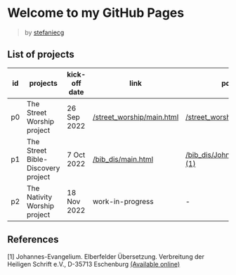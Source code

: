 # Welcome to my GitHub Pages

> by [stefaniecg](mailto:stefaniecg@icloud.com)

## List of projects

| id  | projects                           | kick-off date | link                                                   | pdf                                                                     |
| --- | ---------------------------------- | ------------- | ------------------------------------------------------ | ----------------------------------------------------------------------- |
| p0  | The Street Worship project         | 26 Sep 2022   | [/street_worship/main.html](/street_worship/main.html) | [/street_worship/main.pdf](/street_worship/main.pdf)                    |
| p1  | The Street Bible-Discovery project | 7 Oct 2022    | [/bib_dis/main.html](/bib_dis/main.html)               | [/bib_dis/John_Gospel.pdf](/bib_dis/John_Gospel.pdf) [(1)](#references) |
| p2  | The Nativity Worship project       | 18 Nov 2022   | work-in-progress                                       | -                                                                       |

## References

[1] Johannes-Evangelium. Elberfelder Übersetzung. Verbreitung der Heiligen Schrift e.V., D-35713 Eschenburg [(Available online)](https://www.vdhs.de/index.php?shop.article.884&tax=11357)
